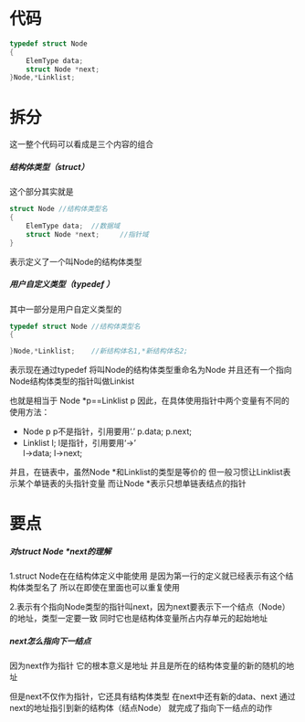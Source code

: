 # 代码
```c++
typedef struct Node
{
    ElemType data;
    struct Node *next;
}Node,*Linklist;
```
# 拆分
这一整个代码可以看成是三个内容的组合
##### 结构体类型（struct）
这个部分其实就是
```c++
struct Node //结构体类型名
{
    ElemType data;  //数据域
    struct Node *next;     //指针域
}
```
表示定义了一个叫Node的结构体类型

##### 用户自定义类型（typedef ）

其中一部分是用户自定义类型的
```c++
typedef struct Node //结构体类型名
{

}Node,*Linklist;    //新结构体名1,*新结构体名2;
```
表示现在通过typedef
将叫Node的结构体类型重命名为Node
并且还有一个指向Node结构体类型的指针叫做Linkist

也就是相当于  Node *p==Linklist p
因此，在具体使用指针中两个变量有不同的使用方法：

 - Node p
  p不是指针，引用要用‘.’
    p.data;
  p.next;
 - Linklist l;
    l是指针，引用要用‘->’   
    l->data;
  l->next;

并且，在链表中，虽然Node *和Linklist的类型是等价的
但一般习惯让Linklist表示某个单链表的头指针变量
而让Node *表示只想单链表结点的指针
# 要点
##### 对struct Node *next的理解
1.struct Node在在结构体定义中能使用
是因为第一行的定义就已经表示有这个结构体类型名了
所以在即使在里面也可以重复使用

2.表示有个指向Node类型的指针叫next，因为next要表示下一个结点（Node）的地址，类型一定要一致
同时它也是结构体变量所占内存单元的起始地址

##### next怎么指向下一结点
因为next作为指针
它的根本意义是地址
并且是所在的结构体变量的新的随机的地址

但是next不仅作为指针，它还具有结构体类型
在next中还有新的data、next
通过next的地址指引到新的结构体（结点Node）
就完成了指向下一结点的动作